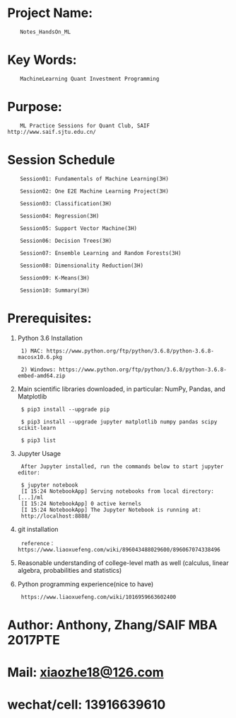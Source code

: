 # Project Name:   

        Notes_HandsOn_ML

# Key Words:     
        
        MachineLearning Quant Investment Programming

# Purpose:      
        
        ML Practice Sessions for Quant Club, SAIF  http://www.saif.sjtu.edu.cn/

# Session Schedule

        Session01: Fundamentals of Machine Learning(3H)
        
        Session02: One E2E Machine Learning Project(3H)
        
        Session03: Classification(3H)
        
        Session04: Regression(3H)
        
        Session05: Support Vector Machine(3H)
        
        Session06: Decision Trees(3H)
        
        Session07: Ensemble Learning and Random Forests(3H)
        
        Session08: Dimensionality Reduction(3H)
        
        Session09: K-Means(3H)
        
        Session10: Summary(3H)

# Prerequisites:
1. Python 3.6 Installation

        1) MAC: https://www.python.org/ftp/python/3.6.8/python-3.6.8-macosx10.6.pkg
        
        2) Windows: https://www.python.org/ftp/python/3.6.8/python-3.6.8-embed-amd64.zip
        
2. Main scientific libraries downloaded, in particular: NumPy, Pandas, and Matplotlib 

        $ pip3 install --upgrade pip
    
        $ pip3 install --upgrade jupyter matplotlib numpy pandas scipy scikit-learn
        
        $ pip3 list
        
3. Jupyter Usage

        After Jupyter installed, run the commands below to start jupyter editor: 

        $ jupyter notebook
        [I 15:24 NotebookApp] Serving notebooks from local directory: [...]/ml
        [I 15:24 NotebookApp] 0 active kernels
        [I 15:24 NotebookApp] The Jupyter Notebook is running at:
        http://localhost:8888/

4. git installation

        reference： https://www.liaoxuefeng.com/wiki/896043488029600/896067074338496

5. Reasonable understanding of college-level math as well (calculus, linear algebra, probabilities and statistics)
6. Python programming experience(nice to have)

        https://www.liaoxuefeng.com/wiki/1016959663602400
    



# Author:         Anthony, Zhang/SAIF MBA 2017PTE 
# Mail:           xiaozhe18@126.com
# wechat/cell:    13916639610
